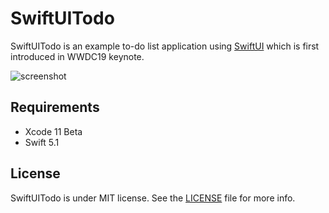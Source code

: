 # SwiftUITodo

SwiftUITodo is an example to-do list application using [SwiftUI](https://developer.apple.com/xcode/swiftui/) which is first introduced in WWDC19 keynote.

![screenshot](https://user-images.githubusercontent.com/931655/58843349-f6dbf400-8626-11e9-8227-fbd369c29515.png)

## Requirements

* Xcode 11 Beta
* Swift 5.1

## License

SwiftUITodo is under MIT license. See the [LICENSE](LICENSE) file for more info.
